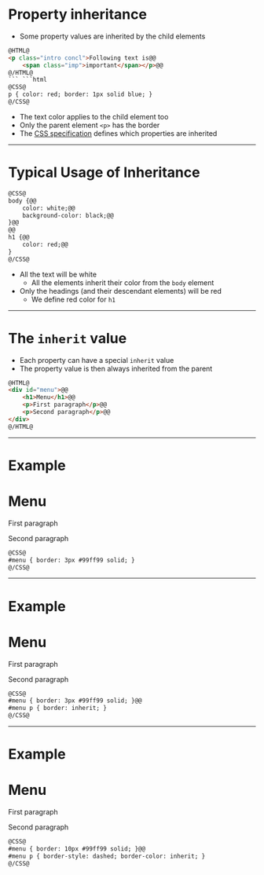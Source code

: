 
# Property inheritance

  * Some property values are inherited by the child elements

```html
@HTML@
<p class="intro concl">Following text is@@
    <span class="imp">important</span></p>@@
@/HTML@
``` ```html
@CSS@
p { color: red; border: 1px solid blue; }
@/CSS@
``` 
  * The text color applies to the child element too
  * Only the parent element `<p>` has the border
  * The [CSS specification](http://www.w3.org/TR/CSS21/propidx.html) defines which properties are inherited

---

# Typical Usage of Inheritance

```html
@CSS@
body {@@
    color: white;@@
    background-color: black;@@
}@@
@@
h1 {@@
    color: red;@@
}
@/CSS@
``` 

  * All the text will be white 
    * All the elements inherit their color from the `body` element
  * Only the headings (and their descendant elements) will be red 
    * We define red color for `h1`

---

# The `inherit` value

  * Each property can have a special `inherit` value
  * The property value is then always inherited from the parent

```html
@HTML@
<div id="menu">@@
	<h1>Menu</h1>@@
	<p>First paragraph</p>@@
	<p>Second paragraph</p>@@
</div>
@/HTML@
```

---

# Example

# Menu

First paragraph

Second paragraph

```html
@CSS@
#menu { border: 3px #99ff99 solid; }
@/CSS@
```

---

# Example

# Menu

First paragraph

Second paragraph

```html
@CSS@
#menu { border: 3px #99ff99 solid; }@@
#menu p { border: inherit; }
@/CSS@
```

---

# Example

# Menu

First paragraph

Second paragraph

```html
@CSS@
#menu { border: 10px #99ff99 solid; }@@
#menu p { border-style: dashed; border-color: inherit; }
@/CSS@
```

